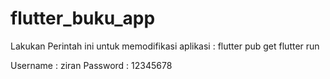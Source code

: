 # flutter_buku_app

Lakukan Perintah ini untuk memodifikasi aplikasi :
flutter pub get
flutter run

Username : ziran
Password : 12345678
